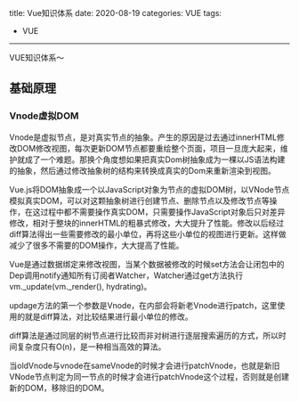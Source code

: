 title: Vue知识体系
date: 2020-08-19
categories: VUE
tags:
- VUE

---

VUE知识体系～

<!-- more -->

## 基础原理
### Vnode虚拟DOM

Vnode是虚拟节点，是对真实节点的抽象。产生的原因是过去通过innerHTML修改DOM修改视图，每次更新DOM节点都要重绘整个页面，项目一旦庞大起来，维护就成了一个难题。那换个角度想如果把真实Dom树抽象成为一棵以JS语法构建的抽象，然后通过修改抽象树的结构来转换成真实的Dom来重新渲染到视图。

Vue.js将DOM抽象成一个以JavaScript对象为节点的虚拟DOM树，以VNode节点模拟真实DOM，可以对这颗抽象树进行创建节点、删除节点以及修改节点等操作，在这过程中都不需要操作真实DOM，只需要操作JavaScript对象后只对差异修改，相对于整块的innerHTML的粗暴式修改，大大提升了性能。修改以后经过diff算法得出一些需要修改的最小单位，再将这些小单位的视图进行更新。这样做减少了很多不需要的DOM操作，大大提高了性能。

Vue是通过数据绑定来修改视图，当某个数据被修改的时候set方法会让闭包中的Dep调用notify通知所有订阅者Watcher，Watcher通过get方法执行vm._update(vm._render(), hydrating)。

updage方法的第一个参数是Vnode，在内部会将新老Vnode进行patch，这里使用的就是diff算法，对比较结果进行最小单位的修改。

diff算法是通过同层的树节点进行比较而非对树进行逐层搜索遍历的方式，所以时间复杂度只有O(n)，是一种相当高效的算法。

当oldVnode与vnode在sameVnode的时候才会进行patchVnode，也就是新旧VNode节点判定为同一节点的时候才会进行patchVnode这个过程，否则就是创建新的DOM，移除旧的DOM。

